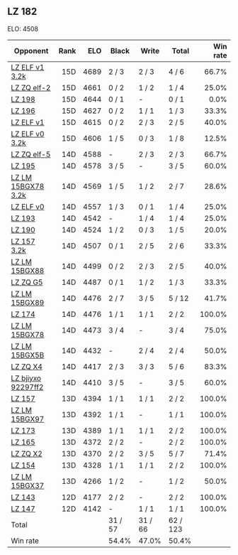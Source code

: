 ## LZ 182 ##

ELO: 4508

Opponent | Rank | ELO | Black | Write | Total | Win rate
---------|-----:|----:|-------|-------|-------|-------:
[LZ ELF v1 3.2k](LZ%20ELF%20v1%203.2k.md) | 15D | 4689 | 2 / 3 | 2 / 3 | 4 / 6 | 66.7%
[LZ ZQ elf-2](LZ%20ZQ%20elf-2.md) | 15D | 4661 | 0 / 2 | 1 / 2 | 1 / 4 | 25.0%
[LZ 198](LZ%20198.md) | 15D | 4644 | 0 / 1 | - | 0 / 1 | 0.0%
[LZ 196](LZ%20196.md) | 15D | 4627 | 0 / 2 | 1 / 1 | 1 / 3 | 33.3%
[LZ ELF v1](LZ%20ELF%20v1.md) | 15D | 4615 | 0 / 2 | 2 / 3 | 2 / 5 | 40.0%
[LZ ELF v0 3.2k](LZ%20ELF%20v0%203.2k.md) | 15D | 4606 | 1 / 5 | 0 / 3 | 1 / 8 | 12.5%
[LZ ZQ elf-5](LZ%20ZQ%20elf-5.md) | 14D | 4588 | - | 2 / 3 | 2 / 3 | 66.7%
[LZ 195](LZ%20195.md) | 14D | 4578 | 3 / 5 | - | 3 / 5 | 60.0%
[LZ LM 15BGX78 3.2k](LZ%20LM%2015BGX78%203.2k.md) | 14D | 4569 | 1 / 5 | 1 / 2 | 2 / 7 | 28.6%
[LZ ELF v0](LZ%20ELF%20v0.md) | 14D | 4557 | 1 / 3 | 0 / 1 | 1 / 4 | 25.0%
[LZ 193](LZ%20193.md) | 14D | 4542 | - | 1 / 4 | 1 / 4 | 25.0%
[LZ 190](LZ%20190.md) | 14D | 4524 | 1 / 2 | 0 / 3 | 1 / 5 | 20.0%
[LZ 157 3.2k](LZ%20157%203.2k.md) | 14D | 4507 | 0 / 1 | 2 / 5 | 2 / 6 | 33.3%
[LZ LM 15BGX88](LZ%20LM%2015BGX88.md) | 14D | 4499 | 0 / 2 | 2 / 3 | 2 / 5 | 40.0%
[LZ ZQ G5](LZ%20ZQ%20G5.md) | 14D | 4487 | 0 / 1 | 1 / 2 | 1 / 3 | 33.3%
[LZ LM 15BGX89](LZ%20LM%2015BGX89.md) | 14D | 4476 | 2 / 7 | 3 / 5 | 5 / 12 | 41.7%
[LZ 174](LZ%20174.md) | 14D | 4476 | 1 / 1 | 1 / 1 | 2 / 2 | 100.0%
[LZ LM 15BGX78](LZ%20LM%2015BGX78.md) | 14D | 4473 | 3 / 4 | - | 3 / 4 | 75.0%
[LZ LM 15BGX5B](LZ%20LM%2015BGX5B.md) | 14D | 4432 | - | 2 / 4 | 2 / 4 | 50.0%
[LZ ZQ X4](LZ%20ZQ%20X4.md) | 14D | 4417 | 2 / 3 | 3 / 3 | 5 / 6 | 83.3%
[LZ bjiyxo 92297ff2](LZ%20bjiyxo%2092297ff2.md) | 14D | 4410 | 3 / 5 | - | 3 / 5 | 60.0%
[LZ 157](LZ%20157.md) | 13D | 4394 | 1 / 1 | 1 / 1 | 2 / 2 | 100.0%
[LZ LM 15BGX97](LZ%20LM%2015BGX97.md) | 13D | 4392 | 1 / 1 | - | 1 / 1 | 100.0%
[LZ 173](LZ%20173.md) | 13D | 4389 | 1 / 1 | 1 / 1 | 2 / 2 | 100.0%
[LZ 165](LZ%20165.md) | 13D | 4372 | 2 / 2 | - | 2 / 2 | 100.0%
[LZ ZQ X2](LZ%20ZQ%20X2.md) | 13D | 4370 | 2 / 2 | 3 / 5 | 5 / 7 | 71.4%
[LZ 154](LZ%20154.md) | 13D | 4328 | 1 / 1 | 1 / 1 | 2 / 2 | 100.0%
[LZ LM 15BGX37](LZ%20LM%2015BGX37.md) | 13D | 4266 | 1 / 2 | - | 1 / 2 | 50.0%
[LZ 143](LZ%20143.md) | 12D | 4177 | 2 / 2 | - | 2 / 2 | 100.0%
[LZ 147](LZ%20147.md) | 12D | 4142 | - | 1 / 1 | 1 / 1 | 100.0%
Total | | | 31 / 57 | 31 / 66 | 62 / 123 | 
Win rate| | | 54.4% | 47.0% | 50.4% | 
